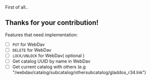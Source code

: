 First of all..
## Thanks for your contribution!

Features that need implementation:
- [ ] `PUT` for WebDav
- [ ] `DELETE` for WebDav
- [ ] `LOCK/UNLOCK` for WebDav( optional )
- [ ] Get catalog UUID by name in WebDav
- [ ] Get current catalog with others (e.g "/webdav/catalog/subcatalog/othersubcatalog/gladdos_r34.lnk")